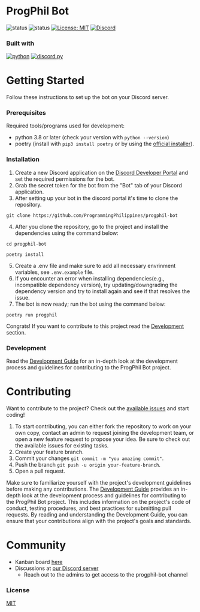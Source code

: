 # ProgPhil Bot

![status](https://github.com/ProgrammingPhilippines/progphil-bot/actions/workflows/main.yml/badge.svg)
![status](https://github.com/ProgrammingPhilippines/progphil-bot/actions/workflows/docker-ci.yml/badge.svg)
[![License: MIT](https://img.shields.io/github/license/ProgrammingPhilippines/progphil-bot)](https://opensource.org/licenses/MIT)
[![Discord](https://img.shields.io/discord/748554476398444635?style=plastic)](https://discord.gg/MmWwgXQezf)

### Built with
[![python](https://img.shields.io/badge/python-python-green)](https://www.python.org/)
[![discord.py](https://img.shields.io/badge/discord.py-discord.py-blue)](https://discordpy.readthedocs.io/en/stable/)

# Getting Started	

Follow these instructions to set up the bot on your Discord server.

### Prerequisites

Required tools/programs used for development:

- python 3.8 or later (check your version with ``python --version``)
- poetry (install with ``pip3 install poetry`` or by using the [official installer](https://python-poetry.org/docs/#installing-with-the-official-installer)).

### Installation

1. Create a new Discord application on the [Discord Developer Portal](https://discord.com/developers/applications) and set the required permissions for the bot.
2. Grab the secret token for the bot from the "Bot" tab of your Discord application.
3. After setting up your bot in the discord portal it's time to clone the repository.
```
git clone https://github.com/ProgrammingPhilippines/progphil-bot
```
4. After you clone the repository, go to the project and install the dependencies using the command below:
```
cd progphil-bot

poetry install
```
5. Create a .env file and make sure to add all necessary envrinment variables, see `.env.example` file.
6. If you encounter an error when installing dependencies(e.g., incompatible dependency version), try updating/downgrading the dependency version and try to install again and see if that resolves the issue. 
7. The bot is now ready; run the bot using the command below:
```
poetry run progphil
```
Congrats! If you want to contribute to this project read the [Development](/#Development) section.

### Development
Read the [Development Guide](https://github.com/ProgrammingPhilippines/progphil-bot/wiki/Development-Guide) for an in-depth look at the development process and guidelines for contributing to the ProgPhil Bot project.

# Contributing

Want to contribute to the project? Check out the [available issues](https://github.com/ProgrammingPhilippines/progphil-bot/issues) and start coding!

1. To start contributing, you can either fork the repository to work on your own copy, contact an admin to request joining the development team, or open a new feature request to propose your idea. Be sure to check out the available issues for existing tasks.
2. Create your feature branch.
3. Commit your changes `git commit -m "you amazing commit"`.
4. Push the branch `git push -u origin your-feature-branch`.
5. Open a pull request.

Make sure to familiarize yourself with the project's development guidelines before making any contributions. The [Development Guide](https://github.com/ProgrammingPhilippines/progphil-bot/wiki/Development-Guide) provides an in-depth look at the development process and guidelines for contributing to the ProgPhil Bot project. This includes information on the project's code of conduct, testing procedures, and best practices for submitting pull requests. By reading and understanding the Development Guide, you can ensure that your contributions align with the project's goals and standards.

# Community

- Kanban board [here](https://github.com/orgs/ProgrammingPhilippines/projects/2/views/1)
- Discussions at [our Discord server](https://discord.gg/MmWwgXQezf)
  - Reach out to the admins to get access to the progphil-bot channel

### License

[MIT](https://choosealicense.com/licenses/mit/)
